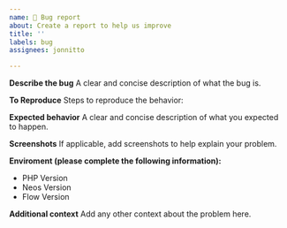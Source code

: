 ```yaml
---
name: 🐛 Bug report
about: Create a report to help us improve
title: ''
labels: bug
assignees: jonnitto

---
```


**Describe the bug**
A clear and concise description of what the bug is.

**To Reproduce**
Steps to reproduce the behavior:

**Expected behavior**
A clear and concise description of what you expected to happen.

**Screenshots**
If applicable, add screenshots to help explain your problem.

**Enviroment (please complete the following information):**

- PHP Version
- Neos Version
- Flow Version

**Additional context**
Add any other context about the problem here.
